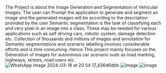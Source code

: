 The Project is about the Image Generation and Segmentation of Vehicular Images. The user can Prompt the application to generate and segment an image and the generated images will be according to the description provided by the user
Semantic segmentation is the task of classifying each and very pixel in an image into a class. These may be needed for various applications such as self driving cars, robotic system, damage detection etc. Collection of  thousands and millions of images and annotation for Semantic segmentations and scenario labelling involves considerable efforts and is time consuming. Hence This project mainly focuses on the Generation of images for autonmous car scenario sush as road marking, highways, streets, road users etc.
![WhatsApp Image 2024-03-18 at 20 54 17_436d6dbb](https://github.com/MadhuManasa18/Image-Generation-and-Segmentation/assets/131909243/3e9dd84e-91e5-4e1d-ac5c-8c806ea8acf0)
![image](https://github.com/MadhuManasa18/Image-Generation-and-Segmentation/assets/131909243/13be0879-8c24-40ea-8cba-888141e15500)
![image](https://github.com/MadhuManasa18/Image-Generation-and-Segmentation/assets/131909243/a8a7214a-858e-4ce7-9da0-c957e6c212b7)
